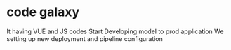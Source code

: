 # code galaxy
It having VUE and JS codes
Start Developing model to prod application
We setting up new deployment and pipeline configuration
